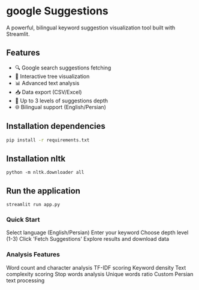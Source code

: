# google Suggestions

A powerful, bilingual keyword suggestion visualization tool built with Streamlit.

## Features
- 🔍 Google search suggestions fetching
- 🌳 Interactive tree visualization
- 📊 Advanced text analysis
- 📥 Data export (CSV/Excel)
- 🔄 Up to 3 levels of suggestions depth
- 🌐 Bilingual support (English/Persian)

## Installation dependencies
```bash
pip install -r requirements.txt
```

## Installation nltk
```
python -m nltk.downloader all
```

## Run the application
```
streamlit run app.py
```

### Quick Start
Select language (English/Persian)
Enter your keyword
Choose depth level (1-3)
Click 'Fetch Suggestions'
Explore results and download data

### Analysis Features
Word count and character analysis
TF-IDF scoring
Keyword density
Text complexity scoring
Stop words analysis
Unique words ratio
Custom Persian text processing
